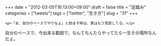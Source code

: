 +++
date = "2012-03-05T16:13:00+09:00"
draft = false
title = "足踏み"
categories = ["tweets"]
tags = ["twitter", "生き方"]
slug = "31"
+++


    <p>「ま、自分のペースでやりなよ」と励ます時は、実はもう見放してる。</p>
<p>自分のペースで、今出来る範囲で、なんてちんたらやってたら一生その場所なんだよ。</p>
  
